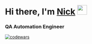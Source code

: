 <h1>Hi there, I'm <a href="https://t.me/mo0nlight9111" target="_blank">Nick</a> 
<img src="https://github.com/blackcater/blackcater/raw/main/images/Hi.gif" height="32"/></h1>
<h3>QA Automation Engineer</h3> 

[![codewars](https://www.codewars.com/users/m_oonlight/badges/small)](https://www.codewars.com/users/m_oonlight)
